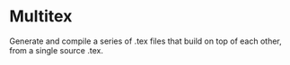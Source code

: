 # Multitex

Generate and compile a series of .tex files that build on top of each other, from a single source .tex.
